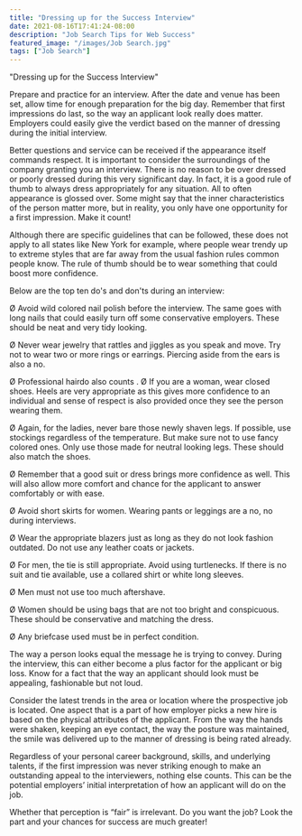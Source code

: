 ```yaml
---
title: "Dressing up for the Success Interview"
date: 2021-08-16T17:41:24-08:00
description: "Job Search Tips for Web Success"
featured_image: "/images/Job Search.jpg"
tags: ["Job Search"]
---
```


"Dressing up for the Success Interview"

Prepare and practice for an interview.  After the date and venue has been set, allow time for enough preparation for the big day.  Remember that first impressions do last, so the way an applicant look really does matter.  Employers could easily give the verdict based on the manner of dressing during the initial interview.  

Better questions and service can be received if the appearance itself commands respect.  It is important to consider the surroundings of the company granting you an interview.  There is no reason to be over dressed or poorly dressed during this very significant day.  In fact, it is a good rule of thumb to always dress appropriately for any situation.  All to often appearance is glossed over.  Some might say that the inner characteristics of the person matter more, but in reality, you only have one opportunity for a first impression.  Make it count!

Although there are specific guidelines that can be followed, these does not apply to all states like New York for example, where people wear trendy up to extreme styles that are far away from the usual fashion rules common people know.  The rule of thumb should be to wear something that could boost more confidence.
 
Below are the top ten do's and don'ts during an interview:

Ø Avoid wild colored nail polish before the interview.  The same goes with long nails that could easily turn off some conservative employers.  These should be neat and very tidy looking.

Ø Never wear jewelry that rattles and jiggles as you speak and move.  Try not to wear two or more rings or earrings.  Piercing aside from the ears is also a no.

Ø Professional hairdo also counts
.
Ø If you are a woman, wear closed shoes.  Heels are very appropriate as this gives more confidence to an individual and sense of respect is also provided once they see the person wearing them.

Ø  Again, for the ladies, never bare those newly shaven legs.  If possible, use stockings regardless of the temperature.  But make sure not to use fancy colored ones.  Only use those made for neutral looking legs.  These should also match the shoes.

Ø Remember that a good suit or dress brings more confidence as well.  This will also allow more comfort and chance for the applicant to answer comfortably or with ease.

Ø Avoid short skirts for women.  Wearing pants or leggings are a no, no during interviews.

Ø Wear the appropriate blazers just as long as they do not look fashion outdated.  Do not use any leather coats or jackets.

Ø For men, the tie is still appropriate.  Avoid using turtlenecks.  If there is no suit and tie available, use a collared shirt or white long sleeves.

Ø Men must not use too much aftershave.

Ø Women should be using bags that are not too bright and conspicuous.  These should be conservative and matching the dress.

Ø Any briefcase used must be in perfect condition.

The way a person looks equal the message he is trying to convey.  During the interview, this can either become a plus factor for the applicant or big loss.  Know for a fact that the way an applicant should look must be appealing, fashionable but not loud.

Consider the latest trends in the area or location where the prospective job is located.  One aspect that is a part of how employer picks a new hire is based on the physical attributes of the applicant.  From the way the hands were shaken, keeping an eye contact, the way the posture was maintained, the smile was delivered up to the manner of dressing is being rated already.

Regardless of your personal career background, skills, and underlying talents, if the first impression was never striking enough to make an outstanding appeal to the interviewers, nothing else counts.  This can be the potential employers’ initial interpretation of how an applicant will do on the job.  

Whether that perception is “fair” is irrelevant.  Do you want the job?  Look the part and your chances for success are much greater!


